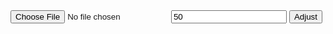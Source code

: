 <input type="file" id="u" accept="image/*">
<canvas id="c"></canvas>
<input type="number" id="v" value="50">
<button onclick="adj()">Adjust</button>

<script>
  const u = document.getElementById('u'), c = document.getElementById('c'), v = document.getElementById('v');
  const ctx = c.getContext('2d');
  let img = new Image();

  u.onchange = e => {
    let f = e.target.files[0];
    if (!f) return;
    let r = new FileReader();
    r.onload = ev => {
      img.onload = () => {
        c.width = img.width; c.height = img.height;
        ctx.drawImage(img,0,0);
      }
      img.src = ev.target.result;
    }
    r.readAsDataURL(f);
  };

  function adj() {
    if (!img.src) return alert('Upload image first');
    let val = +v.value;
    let d = ctx.getImageData(0,0,c.width,c.height);
    for(let i=0; i<d.data.length; i+=4){
      d.data[i] = Math.min(255, d.data[i]+val);     // R
      d.data[i+1] = Math.min(255, d.data[i+1]+val); // G
      d.data[i+2] = Math.min(255, d.data[i+2]+val); // B
    }
    ctx.putImageData(d,0,0);
  }
</script>
